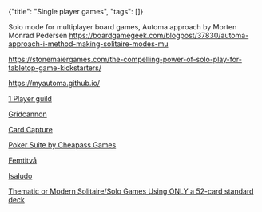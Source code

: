 {"title": "Single player games", "tags": []}

Solo mode for multiplayer board games, Automa approach by Morten Monrad Pedersen
https://boardgamegeek.com/blogpost/37830/automa-approach-i-method-making-solitaire-modes-mu

https://stonemaiergames.com/the-compelling-power-of-solo-play-for-tabletop-game-kickstarters/

https://myautoma.github.io/

[1 Player guild](https://boardgamegeek.com/guild/view/1303)

[Gridcannon](https://www.pentadact.com/2019-08-20-gridcannon-a-single-player-game-with-regular-playing-cards/)

[Card Capture](https://boardgamegeek.com/boardgame/264566/card-capture)

[Poker Suite by Cheapass Games](http://www.standardgames.com/PokerSuite.pdf)

[Femtitvå](https://boardgamegeek.com/thread/942367/so-heres-ten-games-i-made-please-have-them-all)

[Isaludo](https://boardgamegeek.com/thread/2587399/isaludo-ten-new-solo-card-games-playable-standard)

[Thematic or Modern Solitaire/Solo Games Using ONLY a 52-card standard deck](https://boardgamegeek.com/geeklist/264858/thematic-or-modern-solitairesolo-games-using-only)

